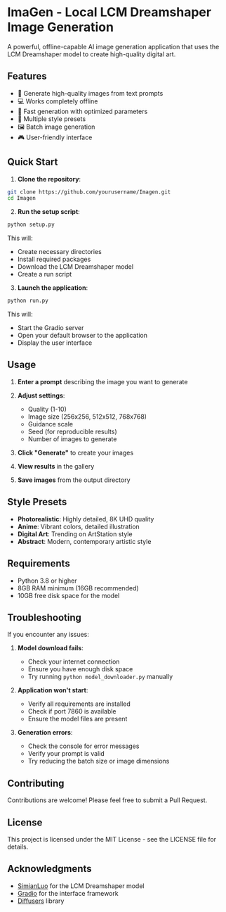 # ImaGen - Local LCM Dreamshaper Image Generation

A powerful, offline-capable AI image generation application that uses the LCM Dreamshaper model to create high-quality digital art.

## Features

- 🎨 Generate high-quality images from text prompts
- 💻 Works completely offline
- 🚀 Fast generation with optimized parameters
- 🎯 Multiple style presets
- 🖼️ Batch image generation
- 🎮 User-friendly interface

## Quick Start

1. **Clone the repository**:
```bash
git clone https://github.com/yourusername/Imagen.git
cd Imagen
```

2. **Run the setup script**:
```bash
python setup.py
```
This will:
- Create necessary directories
- Install required packages
- Download the LCM Dreamshaper model
- Create a run script

3. **Launch the application**:
```bash
python run.py
```
This will:
- Start the Gradio server
- Open your default browser to the application
- Display the user interface

## Usage

1. **Enter a prompt** describing the image you want to generate
2. **Adjust settings**:
   - Quality (1-10)
   - Image size (256x256, 512x512, 768x768)
   - Guidance scale
   - Seed (for reproducible results)
   - Number of images to generate

3. **Click "Generate"** to create your images
4. **View results** in the gallery
5. **Save images** from the output directory

## Style Presets

- **Photorealistic**: Highly detailed, 8K UHD quality
- **Anime**: Vibrant colors, detailed illustration
- **Digital Art**: Trending on ArtStation style
- **Abstract**: Modern, contemporary artistic style

## Requirements

- Python 3.8 or higher
- 8GB RAM minimum (16GB recommended)
- 10GB free disk space for the model

## Troubleshooting

If you encounter any issues:

1. **Model download fails**:
   - Check your internet connection
   - Ensure you have enough disk space
   - Try running `python model_downloader.py` manually

2. **Application won't start**:
   - Verify all requirements are installed
   - Check if port 7860 is available
   - Ensure the model files are present

3. **Generation errors**:
   - Check the console for error messages
   - Verify your prompt is valid
   - Try reducing the batch size or image dimensions

## Contributing

Contributions are welcome! Please feel free to submit a Pull Request.

## License

This project is licensed under the MIT License - see the LICENSE file for details.

## Acknowledgments

- [SimianLuo](https://github.com/SimianLuo) for the LCM Dreamshaper model
- [Gradio](https://gradio.app/) for the interface framework
- [Diffusers](https://github.com/huggingface/diffusers) library 
